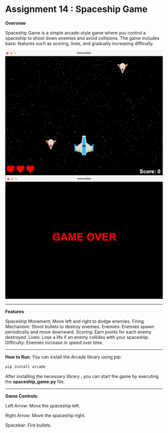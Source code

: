 # Assignment 14 : Spaceship Game

**Overview**

Spaceship Game is a simple arcade-style game where you control a spaceship to shoot down enemies and avoid collisions. The game includes basic features such as scoring, lives, and gradually increasing difficulty.


![Screen Shot](Images/img1.jpg)
![Screen Shot](Images/img2.jpg)


____


**Features**

Spaceship Movement: Move left and right to dodge enemies.
Firing Mechanism: Shoot bullets to destroy enemies.
Enemies: Enemies spawn periodically and move downward.
Scoring: Earn points for each enemy destroyed.
Lives: Lose a life if an enemy collides with your spaceship.
Difficulty: Enemies increase in speed over time.

____


**How to Run:**
You can install the Arcade library using pip:

```python
pip install arcade
```

After installing the necessary library , you can start the game by executing the **spaceship_game.py** file.

____

**Game Controls:**

Left Arrow: Move the spaceship left.

Right Arrow: Move the spaceship right.

Spacebar: Fire bullets.



